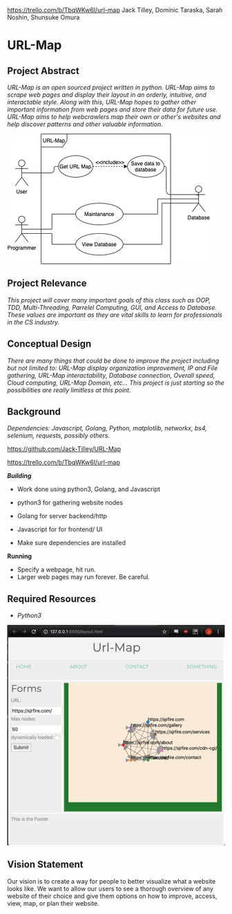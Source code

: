 https://trello.com/b/TbqWKw6l/url-map
Jack Tilley, Dominic Taraska, Sarah Noshin, Shunsuke Omura

# URL-Map

## Project Abstract
_URL-Map is an open sourced project written in python. URL-Map aims to scrape web pages and display their layout in an orderly, intuitive, and interactable style. Along with this, URL-Map hopes to gather other important information from web pages and store their data for future use. URL-Map aims to help webcrawlers map their own or other's websites and help discover patterns and other valuable information._ 

![Use Case Image](URLMAP.png)

## Project Relevance
_This project will cover many important goals of this class such as OOP, TDD, Multi-Threading, Parrelel Computing, GUI, and Access to Database. These values are important as they are vital skills to learn for professionals in the CS industry._

## Conceptual Design
_There are many things that could be done to improve the project including but not limited to: URL-Map display organization improvement, IP and File gathering, URL-Map interactability, Database connection, Overall speed, Cloud computing, URL-Map Domain, etc... This project is just starting so the possibilities are really limitless at this point._

## Background
_Dependencies: Javascript, Golang, Python, matplotlib, networkx, bs4, selenium, requests, possibly others._ 

<https://github.com/Jack-Tilley/URL-Map>

<https://trello.com/b/TbqWKw6l/url-map>

***Building***
- Work done using python3, Golang, and Javascript
- python3 for gathering website nodes
- Golang for server backend/http
- Javascript for for frontend/ UI

- Make sure dependencies are installed 

**Running**
- Specify a webpage, hit run.
- Larger web pages may run forever. Be careful. 

## Required Resources
- _Python3_

![Example map](siteLayoutExample.png)

## Vision Statement
Our vision is to create a way for people to better visualize what a website looks like. We want to allow our users to see a thorough overview of any website of their choice and give them options on how to improve, access, view, map, or plan their website.
